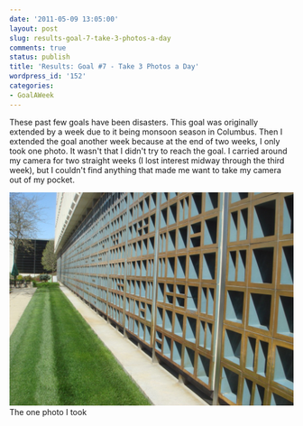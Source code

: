 ```yaml
---
date: '2011-05-09 13:05:00'
layout: post
slug: results-goal-7-take-3-photos-a-day
comments: true
status: publish
title: 'Results: Goal #7 - Take 3 Photos a Day'
wordpress_id: '152'
categories:
- GoalAWeek
---
```

<div id="goal07-rating"></div>
<script type="text/javascript">
$('#goal07-rating').raty({ readOnly: true, score: 0 });
</script>

These past few goals have been disasters. This goal was originally extended by a week due to it being monsoon season in Columbus. Then I extended the goal another week because at the end of two weeks, I only took one photo. It wasn't that I didn't try to reach the goal. I carried around my camera for two straight weeks (I lost interest midway through the third week), but I couldn't find anything that made me want to take my camera out of my pocket.

[![](/assets/img/posts/Goal05-1024x768.jpg)](/assets/img/posts/Goal05.jpg)
The one photo I took
